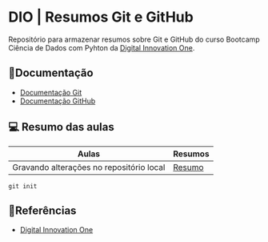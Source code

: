 # DIO | Resumos Git e GitHub

Repositório para armazenar resumos sobre Git e GitHub do curso Bootcamp Ciência de Dados com Pyhton da [Digital Innovation One](https://www.dio.me/).

📕Documentação
-
- [Documentação Git](https://git-scm.com/doc)
- [Documentação GitHub](https://docs.github.com/)

💻 Resumo das aulas
-
| Aulas | Resumos |
|------|----------|
|Gravando alterações no repositório local |[Resumo]() |

````
git init 
````

## 🔎Referências
- [Digital Innovation One](https://www.dio.me/)
